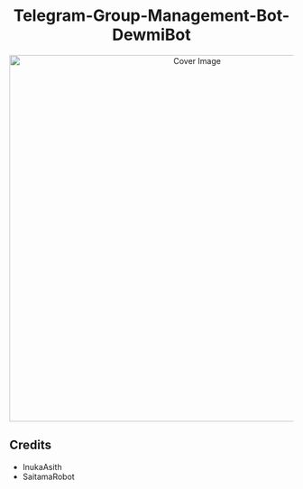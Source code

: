 <h1 align="center">Telegram-Group-Management-Bot-DewmiBot</h3>
<p align="center">
  <a href="https://github.com/hirunaofficial/Telegram-Group-Management-Bot-DewmiBot">
    <img src="https://socialify.git.ci/hirunaofficial/Telegram-Group-Management-Bot-DewmiBot/image?description=1&descriptionEditable=A%20Powerful%20BOT%20to%20Make%20Your%20Groups%20Secured%20and%20Organized%20%F0%9F%8C%B8&font=Inter&forks=1&issues=1&language=1&owner=1&pattern=Floating%20Cogs&pulls=1&stargazers=1&theme=Dark" alt="Cover Image" width="650">
  </a>
</p>

## Credits

- InukaAsith
- SaitamaRobot
